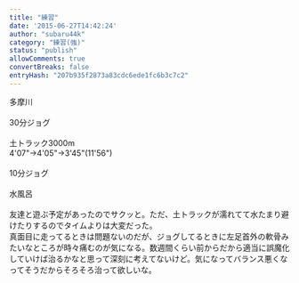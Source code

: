 ```yaml
---
title: "練習"
date: '2015-06-27T14:42:24'
author: "subaru44k"
category: "練習(強)"
status: "publish"
allowComments: true
convertBreaks: false
entryHash: "207b935f2873a83cdc6ede1fc6b3c7c2"
---
```

多摩川<br>
<br>
30分ジョグ<br>
<br>
土トラック3000m<br>
4'07"→4'05"→3'45"(11'56")<br>
<br>
10分ジョグ<br>
<br>
水風呂<br>
<br>
友達と遊ぶ予定があったのでサクッと。ただ、土トラックが濡れてて水たまり避けたりするのでタイムよりは大変だった。<br>
真面目に走ってるときは問題ないのだが、ジョグしてるときに左足首外の軟骨みたいなところが時々痛むのが気になる。数週間くらい前からだから適当に誤魔化していけば治るかなと思って深刻に考えてないけど。気になってバランス悪くなってそうだからそろそろ治って欲しいな。
